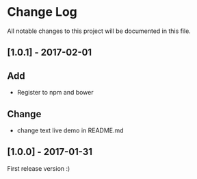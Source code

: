 # Change Log
All notable changes to this project will be documented in this file.

## [1.0.1] - 2017-02-01

## Add
- Register to npm and bower

## Change
- change text live demo in README.md


## [1.0.0] - 2017-01-31
First release version :)
